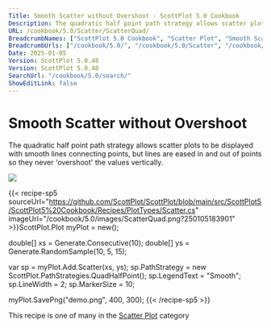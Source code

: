 ```yaml
---
Title: Smooth Scatter without Overshoot - ScottPlot 5.0 Cookbook
Description: The quadratic half point path strategy allows scatter plots to be displayed with smooth lines connecting points, but lines are eased in and out of points so they never 'overshoot' the values vertically.
URL: /cookbook/5.0/Scatter/ScatterQuad/
BreadcrumbNames: ["ScottPlot 5.0 Cookbook", "Scatter Plot", "Smooth Scatter without Overshoot"]
BreadcrumbUrls: ["/cookbook/5.0/", "/cookbook/5.0/Scatter", "/cookbook/5.0/Scatter/ScatterQuad"]
Date: 2025-01-05
Version: ScottPlot 5.0.48
Version: ScottPlot 5.0.48
SearchUrl: "/cookbook/5.0/search/"
ShowEditLink: false
---
```



<div class='d-flex align-items-center mt-5'>
<h1 class='me-2 text-dark my-0 border-0'>Smooth Scatter without Overshoot</h1>
</div>

The quadratic half point path strategy allows scatter plots to be displayed with smooth lines connecting points, but lines are eased in and out of points so they never 'overshoot' the values vertically.

[![](/cookbook/5.0/images/ScatterQuad.png?250105183901)](/cookbook/5.0/images/ScatterQuad.png?250105183901)

{{< recipe-sp5 sourceUrl="https://github.com/ScottPlot/ScottPlot/blob/main/src/ScottPlot5/ScottPlot5%20Cookbook/Recipes/PlotTypes/Scatter.cs" imageUrl="/cookbook/5.0/images/ScatterQuad.png?250105183901" >}}ScottPlot.Plot myPlot = new();

double[] xs = Generate.Consecutive(10);
double[] ys = Generate.RandomSample(10, 5, 15);

var sp = myPlot.Add.Scatter(xs, ys);
sp.PathStrategy = new ScottPlot.PathStrategies.QuadHalfPoint();
sp.LegendText = "Smooth";
sp.LineWidth = 2;
sp.MarkerSize = 10;

myPlot.SavePng("demo.png", 400, 300);
{{< /recipe-sp5 >}}

<div class='my-5 text-center'>This recipe is one of many in the <a href='/cookbook/5.0/Scatter'>Scatter Plot</a> category</div>


